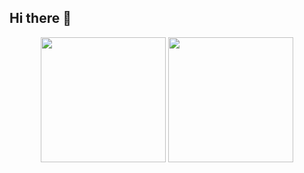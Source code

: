 ## Hi there 👋
<p align="center">
  <img height="200" src="https://github-readme-stats.vercel.app/api?username=Onwi&count_private=true&include_all_commits=true&show_icons=true&theme=dark&custom_title=Onwi%27s%20GitHub%20stats" />
  <img height="200" src="https://github-readme-stats.vercel.app/api/top-langs/?username=Onwi&theme=dark&show_icons=true&exclude_repo=Obsidian-Notes,nmap,vvv-scanner,Onwi.github.io,MyWechat,blog,intranet-api,resume,notes" />
</p>
<!--
**Onwi/Onwi** is a ✨ _special_ ✨ repository because its `README.md` (this file) appears on your GitHub profile.

Here are some ideas to get you started:

- 🔭 I’m currently working on ...
- 🌱 I’m currently learning ...
- 👯 I’m looking to collaborate on ...
- 🤔 I’m looking for help with ...
- 💬 Ask me about ...
- 📫 How to reach me: ...
- 😄 Pronouns: ...
- ⚡ Fun fact: ...
-->
